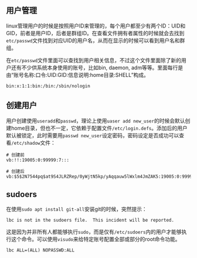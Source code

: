 ## 用户管理

linux管理用户的时候是按照用户ID来管理的，每个用户都至少有两个ID：UID和GID，前者是用户ID，后者是群组ID。在查看文件拥有者属性的时候就会去找到`etc/passwd`文件找到对应UID的用户名，从而在显示的时候可以看到用户名和群组。

在`etc/passwd`文件里面可以查找到用户相关信息，不过这个文件里面除了新的用户还有不少供系统本身使用的账号，比如bin, daemon, adm等等。里面每行是由“账号名称:口令:UID:GID:信息说明:home目录:SHELL”构成。

```
bin:x:1:1:bin:/bin:/sbin/nologin
```

## 创建用户

用户创建使用`useradd`和`passwd`，理论上使用`uaser add new_user`的时候会默认创建home目录，但也不一定，它依赖于配置文件`/etc/login.defs`。添加后的用户默认被锁定，此时需要用`passwd new_user`设定密码，密码设定是否成功可以查看`/etc/shadow`文件：

```
# 创建前
vb:!!:19005:0:99999:7:::

# 创建后
vb:$5$2N7544pq$at9S4JLRZRep/0yWjtN5kp/yAqqauw5lWxlm4JmZAK5:19005:0:99999:7:::
```

## sudoers

在使用`sudo apt install git-all`安装git的时候，突然提示：

```
lbc is not in the sudoers file.  This incident will be reported.
```

这是因为并非所有人都能够执行`sudo`，而是仅有`/etc/sudoers`内的用户才能够执行这个命令。可以使用`visudo`来给特定账号配置全部或部分的root命令功能。

```
lbc ALL=(ALL) NOPASSWD:ALL
```